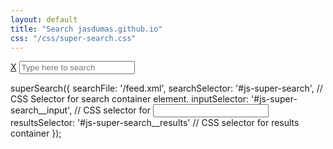 ```yaml
---
layout: default
title: "Search jasdumas.github.io"
css: "/css/super-search.css"
---
```

   
<div class="super-search" id="js-super-search">
	<a href="javascript:void(0)" onclick="superSearch.toggle()" class="super-search__close-btn">X</a>
	<input type="text" placeholder="Type here to search" class="super-search__input" id="js-super-search__input">
	<ul class="super-search__results" id="js-super-search__results"></ul>
</div>
superSearch({
	searchFile: '/feed.xml',
	searchSelector: '#js-super-search', // CSS Selector for search container element.
	inputSelector: '#js-super-search__input', // CSS selector for <input>
	resultsSelector: '#js-super-search__results' // CSS selector for results container
});
